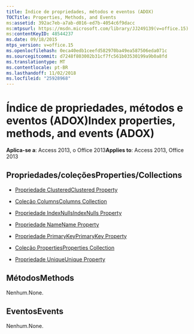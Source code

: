```yaml
---
title: Índice de propriedades, métodos e eventos (ADOX)
TOCTitle: Properties, Methods, and Events
ms:assetid: 392ac7eb-a7ab-d016-ed7b-4054c6f9dacc
ms:mtpsurl: https://msdn.microsoft.com/library/JJ249139(v=office.15)
ms:contentKeyID: 48544237
ms.date: 09/18/2015
mtps_version: v=office.15
ms.openlocfilehash: 0eca40edb1ceefd582970ba49ea587506eda071c
ms.sourcegitcommit: d7248f803002b31cf7fc561b03530199a9b0a8fd
ms.translationtype: MT
ms.contentlocale: pt-BR
ms.lasthandoff: 11/02/2018
ms.locfileid: "25928968"
---
```

# <a name="index-properties-methods-and-events-adox"></a><span data-ttu-id="1f97e-102">Índice de propriedades, métodos e eventos (ADOX)</span><span class="sxs-lookup"><span data-stu-id="1f97e-102">Index properties, methods, and events (ADOX)</span></span>


<span data-ttu-id="1f97e-103">**Aplica-se a**: Access 2013, o Office 2013</span><span class="sxs-lookup"><span data-stu-id="1f97e-103">**Applies to**: Access 2013, Office 2013</span></span>

## <a name="propertiescollections"></a><span data-ttu-id="1f97e-104">Propriedades/coleções</span><span class="sxs-lookup"><span data-stu-id="1f97e-104">Properties/Collections</span></span>

- [<span data-ttu-id="1f97e-105">Propriedade Clustered</span><span class="sxs-lookup"><span data-stu-id="1f97e-105">Clustered Property</span></span>](clustered-property-adox.md)

- [<span data-ttu-id="1f97e-106">Coleção Columns</span><span class="sxs-lookup"><span data-stu-id="1f97e-106">Columns Collection</span></span>](columns-collection-adox.md)

- [<span data-ttu-id="1f97e-107">Propriedade IndexNulls</span><span class="sxs-lookup"><span data-stu-id="1f97e-107">IndexNulls Property</span></span>](indexnulls-property-adox.md)

- [<span data-ttu-id="1f97e-108">Propriedade Name</span><span class="sxs-lookup"><span data-stu-id="1f97e-108">Name Property</span></span>](name-property-adox.md)

- [<span data-ttu-id="1f97e-109">Propriedade PrimaryKey</span><span class="sxs-lookup"><span data-stu-id="1f97e-109">PrimaryKey Property</span></span>](primarykey-property-adox.md)

- [<span data-ttu-id="1f97e-110">Coleção Properties</span><span class="sxs-lookup"><span data-stu-id="1f97e-110">Properties Collection</span></span>](properties-collection-ado.md)

- [<span data-ttu-id="1f97e-111">Propriedade Unique</span><span class="sxs-lookup"><span data-stu-id="1f97e-111">Unique Property</span></span>](unique-property-adox.md)

## <a name="methods"></a><span data-ttu-id="1f97e-112">Métodos</span><span class="sxs-lookup"><span data-stu-id="1f97e-112">Methods</span></span>

<span data-ttu-id="1f97e-113">Nenhum.</span><span class="sxs-lookup"><span data-stu-id="1f97e-113">None.</span></span>

## <a name="events"></a><span data-ttu-id="1f97e-114">Eventos</span><span class="sxs-lookup"><span data-stu-id="1f97e-114">Events</span></span>

<span data-ttu-id="1f97e-115">Nenhum.</span><span class="sxs-lookup"><span data-stu-id="1f97e-115">None.</span></span>

